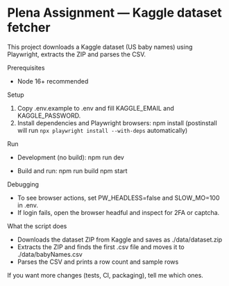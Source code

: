 # Plena Assignment — Kaggle dataset fetcher

This project downloads a Kaggle dataset (US baby names) using Playwright, extracts the ZIP and parses the CSV.

Prerequisites
- Node 16+ recommended

Setup
1. Copy .env.example to .env and fill KAGGLE_EMAIL and KAGGLE_PASSWORD.
2. Install dependencies and Playwright browsers:
   npm install
   (postinstall will run `npx playwright install --with-deps` automatically)

Run
- Development (no build):
  npm run dev

- Build and run:
  npm run build
  npm start

Debugging
- To see browser actions, set PW_HEADLESS=false and SLOW_MO=100 in .env.
- If login fails, open the browser headful and inspect for 2FA or captcha.

What the script does
- Downloads the dataset ZIP from Kaggle and saves as ./data/dataset.zip
- Extracts the ZIP and finds the first .csv file and moves it to ./data/babyNames.csv
- Parses the CSV and prints a row count and sample rows

If you want more changes (tests, CI, packaging), tell me which ones.
